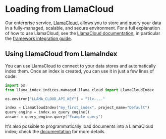 # Loading from LlamaCloud

Our enterprise service, [LlamaCloud](https://cloud.llamaindex.ai/), allows you to store and query your data in a fully-managed, scalable, and secure environment. For a full explanation of how to use LlamaCloud, see the [LlamaCloud documentation](https://docs.cloud.llamaindex.ai/), in particular the [framework integration guide](https://docs.cloud.llamaindex.ai/llamacloud/guides/framework_integration).

## Using LlamaCloud from LlamaIndex

You can use LlamaCloud to connect to your data stores and automatically index them. Once an index is created, you can use it in just a few lines of code:

```python
import os
from llama_index.indices.managed.llama_cloud import LlamaCloudIndex

os.environ["LLAMA_CLOUD_API_KEY"] = "llx-..."

index = LlamaCloudIndex("my_first_index", project_name="Default")
query_engine = index.as_query_engine()
answer = query_engine.query("Example query")
```

It's also possible to programmatically load documents into a LlamaCloud index; check the [documentation](https://docs.cloud.llamaindex.ai/llamacloud/guides/framework_integration) for more details.
